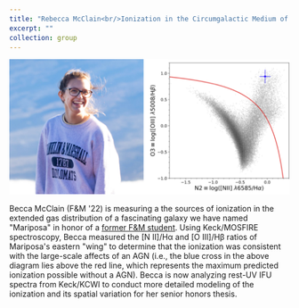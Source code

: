 ```yaml
---
title: "Rebecca McClain<br/>Ionization in the Circumgalactic Medium of Mariposa<br/><img src='/images/becca-profile.png' alt='Becca McClain'>"
excerpt: ""
collection: group
---
```


<!-- excerpt: "Ionization in the Circumgalactic Medium of Mariposa<br/>[<img src='/images/becca-profile.png' alt='Becca McClain'>](becca/)" -->

<img src='/images/becca-profile.png' alt='Becca McClain / an ionization diagram'>

Becca McClain (F&M '22) is measuring a the sources of ionization in the extended gas distribution of a fascinating galaxy we have named "Mariposa" in honor of a [former F&M student](https://ryantrainor.github.io/chente/). Using Keck/MOSFIRE spectroscopy, Becca measured the [N II]/H&alpha; and [O III]/H&beta; ratios of Mariposa's eastern "wing" to determine that the ionization was consistent with the large-scale affects of an AGN (i.e., the blue cross in the above diagram lies above the red line, which represents the maximum predicted ionization possible without a AGN). Becca is now analyzing rest-UV IFU spectra from Keck/KCWI to conduct more detailed modeling of the ionization and its spatial variation for her senior honors thesis.
